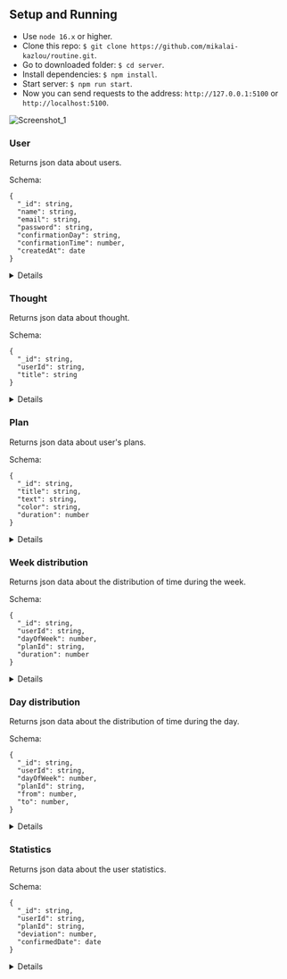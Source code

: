 ## Setup and Running

- Use `node 16.x` or higher.
- Clone this repo: `$ git clone https://github.com/mikalai-kazlou/routine.git`.
- Go to downloaded folder: `$ cd server`.
- Install dependencies: `$ npm install`.
- Start server: `$ npm run start`.
- Now you can send requests to the address: `http://127.0.0.1:5100` or `http://localhost:5100`.

![Screenshot_1](https://user-images.githubusercontent.com/108581309/216828887-f2d547bc-c046-40e6-bc71-dc8b7742cbd5.jpg)

### User

Returns json data about users.

Schema:
```
{
  "_id": string,
  "name": string,
  "email": string,
  "password": string,
  "confirmationDay": string,
  "confirmationTime": number,
  "createdAt": date
}
```

<details>
  
- `POST` /api/users/registration
  
  Request
  ```
  {
    "name": "John Doe",
    "email": "john.doe@gmail.com",
    "password": "12345"
  }
  ```
  
  Respose `200` `OK`
  ```
  {
    "token": "eyJhbGciOiJIUzI1NiIsInR5cCI6IkpXVCJ9.eyJpZCI6IjYzZTAwMWRhODhkMjUxZGM1M2UzNmQxZiIsIml
              hdCI6MTY3NTYyNDkyMiwiZXhwIjoxNzYyMDI0OTIyfQ.KtnvX9m92FTlIVU_6HZneTVmYOX-8U5oO8dYPvcJba8",
    "user": 
    {
      "_id": "63e001da88d251dc53e36d1f",
      "name": "John Doe",
      "email": "john.doe@gmail.com",
      "confirmationDay": "yesterday",
      "confirmationTime": 660,
      "createdAt": "2023-02-05T19:22:02.378Z",
      "__v": 0
    }
  }
  ```
  
  Respose `400` `Bad Request`
  ```
  "User with email john.doe@gmail.com already exist"
  ```
  
  Respose `400` `Bad Request`
  ```
  "Incorrect request"
  ```
  
  Respose `400` `Bad Request`
  ```
  "Password must be at least 3 characters long"
  ```
  
- `POST` /api/users/login
  
  Request
  ```
  {
    "email": "john.doe@gmail.com",
    "password": "12345",
    "remember": false
  }
  ```
  
  Respose `200` `OK`
  ```
  {
    "token": "eyJhbGciOiJIUzI1NiIsInR5cCI6IkpXVCJ9.eyJpZCI6IjYzZTAwMWRhODhkMjUxZGM1M2UzNmQxZiIsIml
              hdCI6MTY3NTYyNDkyMiwiZXhwIjoxNzYyMDI0OTIyfQ.KtnvX9m92FTlIVU_6HZneTVmYOX-8U5oO8dYPvcJba8",
    "user": 
    {
      "_id": "63e001da88d251dc53e36d1f",
      "name": "John Doe",
      "email": "john.doe@gmail.com",
      "confirmationDay": "yesterday",
      "confirmationTime": 660,
      "createdAt": "2023-02-05T19:22:02.378Z",
      "__v": 0
    }
  }
  ```
  
  Respose `404` `Not Found`
  ```
  "User with email john.doe@gmail.com not found"
  ```
  
  Respose `400` `Bad Request`
  ```
  "Invalid password"
  ```

- `GET` /api/users/profile
  
  Request
  `/api/users/profile`
  
  Respose `200` `OK`
  ```
  {
    "_id": "63dbd176bb3349816256d074",
    "name": "Steven Gundry",
    "email": "steven.gundry@gmail.com",
    "confirmationDay": "yesterday",
    "confirmationTime": 660,
    "createdAt": "2023-02-04T12:45:53.196Z",
    "__v": 0
  }
  ```  
  
- `POST` /api/users/update

  Request
  ```
  {
    "name": "Mr. John Doe",
    "confirmationDay": "yesterday",
    "confirmationTime": 1020
  }
  ```
  
  Respose `200` `OK`
  ```
  {
    "_id": "63dbce8efc36f95ae5646e7e",
    "name": "Mr. John Doe",
    "email": "john.doe@gmail.com",
    "confirmationDay": "yesterday",
    "confirmationTime": 1020,
    "createdAt": "2023-02-05T19:22:02.378Z",
    "__v": 0
  }
  ```
  
</details>

### Thought

Returns json data about thought.

Schema:
```
{
  "_id": string,
  "userId": string,
  "title": string
}
```

<details>

- `GET` /api/thoughts
  
  Respose `200` `OK`
  ```
  [
    {
      "_id": "63dab20a1bad4d34504b5c18",
      "userId": 63dd5008939161908112e05f,
      "title": "Do gym every morning",
      "__v": 0
    },
    {
      "_id": "63dab436cc8fdc25bfe20d39",
      "userId": 63dd5008939161908112e05f,
      "title": "Buy a quadcopter",
      "__v": 0
    }
  ]
  ```
  
- `GET` /api/thoughts/:id
  
  Request
  `/api/thoughts/63dab20a1bad4d34504b5c18`
  
  Respose `200` `OK`
  ```
  {
    "_id": "63dab20a1bad4d34504b5c18",
    "userId": 63dd5008939161908112e05f,
    "title": "Do gym every morning",
    "__v": 0
  }
  ```
  
- `POST` /api/thoughts
    
  Request
  ```
  {
    "title": "Do gym every morning"
  }
  ```
  
  Respose `200` `OK`
  ```
  {
    "_id": "63dab20a1bad4d34504b5c18",
    "userId": 63dd5008939161908112e05f,
    "title": "Do gym every morning",
    "__v": 0
  }
  ```
  
- `POST` /api/thoughts/update
  
  Request
  ```
  {
    "_id": "63de721eb2cdc7d1460b9b08",
    "title": "Work out at the gym every weekend"
  }
  ```
  
  Respose `200` `OK`
  ```
  {
    "_id": "63de721eb2cdc7d1460b9b08",
    "userId": 63dd5008939161908112e05f,
    "title": "Work out at the gym every weekend",
    "__v": 0
  }
  ```
  
- `DELETE` /api/thoughts/:id

  Request
  `/api/thoughts/63dab20a1bad4d34504b5c18`
  
  Respose `200` `OK`
  ```
  {
    "_id": "63dab20a1bad4d34504b5c18",
    "userId": 63dd5008939161908112e05f,
    "title": "Do gym every morning",
    "__v": 0
  }
  ```
  
- `POST` /api/thought/convertToPlan/63dab20a1bad4d34504b5c18

  Request
  `/api/thoughts/convertToPlan/63dab20a1bad4d34504b5c18`
  ```
  {
    "title": "Do gym every morning",
    "text": "Lorem ipsum",
    "color": "#549F7B",
    "duration": 120
  }
  ```
  
  Respose `200` `OK`
  ```
  {
    "_id": "63dab20a1bad4d34504b5c18",
    "userId": 63dd5008939161908112e05f,
    "title": "Do gym every morning",
    "text": "Lorem ipsum",
    "color": "#549F7B",
    "duration": 120
    "__v": 0
  }
  ``` 
  
</details>

### Plan

Returns json data about user's plans.

Schema:
```
{
  "_id": string,
  "title": string,
  "text": string,
  "color": string,
  "duration": number
}
```

<details>

- `GET` /api/plans
  
  Respose `200` `OK`
  ```
  [
    {
      "_id": "63e158255010e434534cfae5",
      "userId": "63df879ff7a5081606fb4fb8",
      "title": "Plan 1",
      "text": "Lorem ipsum",
      "color": "#FF00FF",
      "duration": 75,
      "__v": 0
    },
    {
      "_id": "63e15e1027cf884cc5d1ef99",
      "userId": "63df879ff7a5081606fb4fb8",
      "title": "Plan 2",
      "text": "Lorem ipsum",
      "color": "#FF00FF",
      "duration": 60,
      "__v": 0
    }
  ]
  ```
  
- `GET` /api/plans/:id
  
  Request
  `/api/plans/63e15e1027cf884cc5d1ef99`
  
  Respose `200` `OK`
  ```
  {
    "_id": "63e15e1027cf884cc5d1ef99",
    "userId": "63df879ff7a5081606fb4fb8",
    "title": "Plan 2",
    "text": "Lorem ipsum",
    "color": "#FF00FF",
    "duration": 60,
    "__v": 0
  }
  ```
  
- `POST` /api/plans
  
  Request
  ```
  {
    "title": "Plan 3",
    "text": "Lorem ipsum",
    "color": "#FF00FF",
    "duration": 60
  }
  ```
  
  Respose `200` `OK`
  ```
  {
    "_id": "63e16f5dfdeef06fd34174ce",
    "userId": "63df879ff7a5081606fb4fb8",
    "title": "Plan 3",
    "text": "Lorem ipsum",
    "color": "#FF00FF",
    "duration": 60,
    "__v": 0
  }
  ```
  
- `DELETE` /api/plans/:id
  
  Request
  `/api/plans/63e16f5dfdeef06fd34174ce`
  
  Respose `200` `OK`
  ```
  {
    "_id": "63e16f5dfdeef06fd34174ce",
    "userId": "63df879ff7a5081606fb4fb8",
    "title": "Plan test 3",
    "text": "Lorem ipsum",
    "color": "#FF00FF",
    "duration": 60,
    "__v": 0
  }
  ```
  
- `POST` /api/plans/update
  
  Request
  ```
  {
    "_id": "63e158255010e434534cfae5",
    "title": "Plan 3",
    "text": "Lorem ipsum",
    "color": "#FF00FF",
    "duration": 75
  }
  ```
  
  Respose `200` `OK`
  ```
  {
    "_id": "63e158255010e434534cfae5",
    "userId": "63df879ff7a5081606fb4fb8",
    "title": "Plan 3",
    "text": "Lorem ipsum",
    "color": "#FF00FF",
    "duration": 75,
    "__v": 0
  }
  ```

</details>

### Week distribution

Returns json data about the distribution of time during the week.

Schema:
```
{
  "_id": string,
  "userId": string,
  "dayOfWeek": number,
  "planId": string,
  "duration": number
}
```

<details>

- `GET` /api/weekDistribution/get
  
  Respose `200` `OK`
  ```
  [
    [
      {
        "_id": "63e158255010e434534cfae5",
        "userId": "63df879ff7a5081606fb4fb8",
        "title": "Plan 1",
        "text": "Lorem ipsum",
        "color": "#FF00FF",
        "duration": 75,
        "__v": 0
      },
      {
        "_id": "63e15e1027cf884cc5d1ef99",
        "userId": "63df879ff7a5081606fb4fb8",
        "title": "Plan 2",
        "text": "Lorem ipsum",
        "color": "#FF00FF",
        "duration": 60,
        "__v": 0
      }
    ],
    [],
    [],
    [],
    [],
    [],
    []
  ]
  ```
  
- `POST` /api/weekDistribution/adjustPlan
  
  Request (from page of the week)
  ```
  {
    "dayOfWeek": 0,
    "planId": 63e158255010e434534cfae5,
    "duration": 120
  }
  ```
  
  Request (from page of the day)
  ```
  {
    "dayOfWeek": 0,
    "planId": 63e158255010e434534cfae5,
    "duration": -120
  }
  ```
  
  Respose `200` `OK`
  ```
  {
    "_id": 63e158255010e434534cfae5,
    "userId": 63df879ff7a5081606fb4fb8,
    "dayOfWeek": 0,
    "planId": 63e158255010e434534cfae5,
    "duration": 120,
    "__v": 0
  }
  ```
  
  Respose `400` `Bad Request`
  ```
  "The user has no plan with ID 63e158255010e434534cfae5"
  ```
  
  Respose `400` `Bad Request`
  ```
  "The plan duration is less than distributed"
  ```

</details>

### Day distribution

Returns json data about the distribution of time during the day.

Schema:
```
{
  "_id": string,
  "userId": string,
  "dayOfWeek": number,
  "planId": string,
  "from": number,
  "to": number,
}
```

<details>

- `GET` /api/dayDistribution/get/:dayOfWeek
  
  Respose `200` `OK`
  ```
  {
    "distributedPlans": [
      {
        "_id": "63e158255010e434534cfae5",
        "userId": "63df879ff7a5081606fb4fb8",
        "title": "Plan 1",
        "text": "Lorem ipsum",
        "color": "#FF00FF",
        "from": 660,
        "to": 720,
        "__v": 0
      },
      {
        "_id": "63e15e1027cf884cc5d1ef99",
        "userId": "63df879ff7a5081606fb4fb8",
        "title": "Plan 2",
        "text": "Lorem ipsum",
        "color": "#FF00FF",
        "from": 900,
        "to": 990,
        "__v": 0
      }
    ],
    "notDistributedPlans": [
      {
        "_id": "63e158255010e434534cfae5",
        "userId": "63df879ff7a5081606fb4fb8",
        "title": "Plan 3",
        "text": "Lorem ipsum",
        "color": "#FF00FF",
        "duration": 135,
        "__v": 0
      },
      {
        "_id": "63e15e1027cf884cc5d1ef99",
        "userId": "63df879ff7a5081606fb4fb8",
        "title": "Plan 4",
        "text": "Lorem ipsum",
        "color": "#FF00FF",
        "duration": 105,
        "__v": 0
      }
    ]
  }
  ```
  
- `POST` /api/dayDistribution/adjustPlan
  
  Request
  ```
  {
    "dayOfWeek": 0,
    "dayDistribution": [
      {
        "planId": "63e158255010e434534cfae5",
        "from": 600,
        "to": 660
      },
      {
        "planId": "63e158255010e434534cfae5",
        "from": 660,
        "to": 720
      },
      {
        "planId": "63e158255010e434534cfae5",
        "from": 900,
        "to": 960
      }
    ]
  }
  ```
  
  Respose `200` `OK`
  ```
  [
    {
      "_id": 63e158255010e434534cfae5,
      "userId": 63df879ff7a5081606fb4fb8,
      "dayOfWeek": 0,
      "planId": 63e158255010e434534cfae5,
      "from": 600,
      "to": 660
      "__v": 0
    },
    {
      "_id": 63e158255010e434534cfae5,
      "userId": 63df879ff7a5081606fb4fb8,
      "dayOfWeek": 0,
      "planId": 63e158255010e434534cfae5,
      "from": 660,
      "to": 720
      "__v": 0
    },
    {
      "_id": 63e158255010e434534cfae5,
      "userId": 63df879ff7a5081606fb4fb8,
      "dayOfWeek": 0,
      "planId": 63e158255010e434534cfae5,
      "from": 900,
      "to": 960
      "__v": 0
    },
  ]
  ```

</details>

### Statistics

Returns json data about the user statistics.

Schema:
```
{
  "_id": string,
  "userId": string,
  "planId": string,
  "deviation": number,
  "confirmedDate": date
}
```

<details>

- `GET` /api/statistics/get
  
  Respose `200` `OK`
  ```
  [
    {
      "_id": "63e5055da4b15d5eb3b0be2f",
      "userId": "63e001da88d251dc53e36d1f",
      "title": "Plan 6",
      "text": "Lorem ipsum",
      "color": "#FF00FF",
      "deviation": 15
      "__v": 0
    },
    {
      "_id": "63e69c64ca00602898c89ff1",
      "userId": "63e001da88d251dc53e36d1f",
      "title": "Thought test 12-4",
      "text": "Do gym every morning",
      "color": "#549F7B",
      "deviation": -20
      "__v": 0
    },
    {
      "_id": "63e158255010e434534cfae5",
      "userId": "63e001da88d251dc53e36d1f",
      "title": "Plan 3",
      "text": "Lorem ipsum",
      "color": "#FF00FF",
      "deviation": 10
      "__v": 0
    }
  ]
  ```
  
- `POST` /api/statistics/confirmDay
  
  Request
  ```
  {
    "dayOfWeek": 0,
    "dayDistribution": [
      {
        "planId": "63e158255010e434534cfae5",
        "duration": 60
      },
      {
        "planId": "63e158255010e434534cfae5",
        "duration": 120
      },
      {
        "planId": "63e158255010e434534cfae5",
        "duration": 75
      }
    ]
  }
  ```
  
  Respose `200` `OK`
  ```
  [
    {
      "_id": 63e158255010e434534cfae5,
      "userId": 63df879ff7a5081606fb4fb8,
      "planId": 63e158255010e434534cfae5,
      "deviation": 15
      "__v": 0
    },
    {
      "_id": 63e158255010e434534cfae5,
      "userId": 63df879ff7a5081606fb4fb8,
      "planId": 63e158255010e434534cfae5,
      "deviation": -20
      "__v": 0
    },
    {
      "_id": 63e158255010e434534cfae5,
      "userId": 63df879ff7a5081606fb4fb8,
      "planId": 63e158255010e434534cfae5,
      "deviation": 10
      "__v": 0
    }
  ]
  ```

  - `GET` /api/statistics/isDayConfirmed
  
  Respose `200` `OK`
  ```
  true/false
  ```
  
</details>
